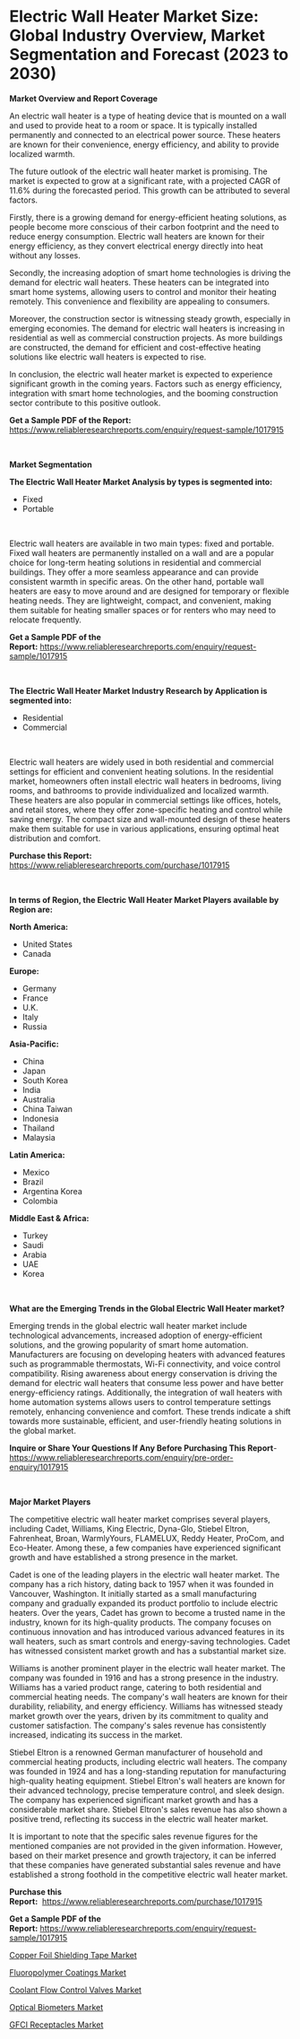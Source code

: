 <p><h1>Electric Wall Heater Market Size: Global Industry Overview, Market Segmentation and Forecast (2023 to 2030)</h1></p><p><strong>Market Overview and Report Coverage</strong></p>
<p><p>An electric wall heater is a type of heating device that is mounted on a wall and used to provide heat to a room or space. It is typically installed permanently and connected to an electrical power source. These heaters are known for their convenience, energy efficiency, and ability to provide localized warmth.</p><p>The future outlook of the electric wall heater market is promising. The market is expected to grow at a significant rate, with a projected CAGR of 11.6% during the forecasted period. This growth can be attributed to several factors.</p><p>Firstly, there is a growing demand for energy-efficient heating solutions, as people become more conscious of their carbon footprint and the need to reduce energy consumption. Electric wall heaters are known for their energy efficiency, as they convert electrical energy directly into heat without any losses.</p><p>Secondly, the increasing adoption of smart home technologies is driving the demand for electric wall heaters. These heaters can be integrated into smart home systems, allowing users to control and monitor their heating remotely. This convenience and flexibility are appealing to consumers.</p><p>Moreover, the construction sector is witnessing steady growth, especially in emerging economies. The demand for electric wall heaters is increasing in residential as well as commercial construction projects. As more buildings are constructed, the demand for efficient and cost-effective heating solutions like electric wall heaters is expected to rise.</p><p>In conclusion, the electric wall heater market is expected to experience significant growth in the coming years. Factors such as energy efficiency, integration with smart home technologies, and the booming construction sector contribute to this positive outlook.</p></p>
<p><strong>Get a Sample PDF of the Report:</strong> <a href="https://www.reliableresearchreports.com/enquiry/request-sample/1017915">https://www.reliableresearchreports.com/enquiry/request-sample/1017915</a></p>
<p>&nbsp;</p>
<p><strong>Market Segmentation</strong></p>
<p><strong>The Electric Wall Heater Market Analysis by types is segmented into:</strong></p>
<p><ul><li>Fixed</li><li>Portable</li></ul></p>
<p>&nbsp;</p>
<p><p>Electric wall heaters are available in two main types: fixed and portable. Fixed wall heaters are permanently installed on a wall and are a popular choice for long-term heating solutions in residential and commercial buildings. They offer a more seamless appearance and can provide consistent warmth in specific areas. On the other hand, portable wall heaters are easy to move around and are designed for temporary or flexible heating needs. They are lightweight, compact, and convenient, making them suitable for heating smaller spaces or for renters who may need to relocate frequently.</p></p>
<p><strong>Get a Sample PDF of the Report:</strong>&nbsp;<a href="https://www.reliableresearchreports.com/enquiry/request-sample/1017915">https://www.reliableresearchreports.com/enquiry/request-sample/1017915</a></p>
<p>&nbsp;</p>
<p><strong>The Electric Wall Heater Market Industry Research by Application is segmented into:</strong></p>
<p><ul><li>Residential</li><li>Commercial</li></ul></p>
<p>&nbsp;</p>
<p><p>Electric wall heaters are widely used in both residential and commercial settings for efficient and convenient heating solutions. In the residential market, homeowners often install electric wall heaters in bedrooms, living rooms, and bathrooms to provide individualized and localized warmth. These heaters are also popular in commercial settings like offices, hotels, and retail stores, where they offer zone-specific heating and control while saving energy. The compact size and wall-mounted design of these heaters make them suitable for use in various applications, ensuring optimal heat distribution and comfort.</p></p>
<p><strong>Purchase this Report:</strong>&nbsp; <a href="https://www.reliableresearchreports.com/purchase/1017915">https://www.reliableresearchreports.com/purchase/1017915</a></p>
<p>&nbsp;</p>
<p><strong>In terms of Region, the Electric Wall Heater Market Players available by Region are:</strong></p>
<p>
    <p> <strong> North America: </strong>
        <ul>
            <li>United States</li>
            <li>Canada</li>
        </ul>
        </p> 
    <p> <strong> Europe: </strong>
        <ul>
            <li>Germany</li>
            <li>France</li>
            <li>U.K.</li>
            <li>Italy</li>
            <li>Russia</li>
        </ul>
        </p> 
    <p> <strong> Asia-Pacific: </strong>
        <ul>
            <li>China</li>
            <li>Japan</li>
            <li>South Korea</li>
            <li>India</li>
            <li>Australia</li>
            <li>China Taiwan</li>
            <li>Indonesia</li>
            <li>Thailand</li>
            <li>Malaysia</li>
        </ul>
        </p> 
    <p> <strong> Latin America: </strong>
        <ul>
            <li>Mexico</li>
            <li>Brazil</li>
            <li>Argentina Korea</li>
            <li>Colombia</li>
        </ul>
        </p> 
    <p> <strong> Middle East & Africa: </strong>
        <ul>
            <li>Turkey</li>
            <li>Saudi</li>
            <li>Arabia</li>
            <li>UAE</li>
            <li>Korea</li>
        </ul>
    </p>
    </p>
<p>&nbsp;</p>
<p><strong>What are the Emerging Trends in the Global Electric Wall Heater market?</strong></p>
<p><p>Emerging trends in the global electric wall heater market include technological advancements, increased adoption of energy-efficient solutions, and the growing popularity of smart home automation. Manufacturers are focusing on developing heaters with advanced features such as programmable thermostats, Wi-Fi connectivity, and voice control compatibility. Rising awareness about energy conservation is driving the demand for electric wall heaters that consume less power and have better energy-efficiency ratings. Additionally, the integration of wall heaters with home automation systems allows users to control temperature settings remotely, enhancing convenience and comfort. These trends indicate a shift towards more sustainable, efficient, and user-friendly heating solutions in the global market.</p></p>
<p><strong>Inquire or Share Your Questions If Any Before Purchasing This Report</strong>- <a href="https://www.reliableresearchreports.com/enquiry/pre-order-enquiry/1017915">https://www.reliableresearchreports.com/enquiry/pre-order-enquiry/1017915</a></p>
<p>&nbsp;</p>
<p><strong>Major Market Players</strong></p>
<p><p>The competitive electric wall heater market comprises several players, including Cadet, Williams, King Electric, Dyna-Glo, Stiebel Eltron, Fahrenheat, Broan, WarmlyYours, FLAMELUX, Reddy Heater, ProCom, and Eco-Heater. Among these, a few companies have experienced significant growth and have established a strong presence in the market.</p><p>Cadet is one of the leading players in the electric wall heater market. The company has a rich history, dating back to 1957 when it was founded in Vancouver, Washington. It initially started as a small manufacturing company and gradually expanded its product portfolio to include electric heaters. Over the years, Cadet has grown to become a trusted name in the industry, known for its high-quality products. The company focuses on continuous innovation and has introduced various advanced features in its wall heaters, such as smart controls and energy-saving technologies. Cadet has witnessed consistent market growth and has a substantial market size.</p><p>Williams is another prominent player in the electric wall heater market. The company was founded in 1916 and has a strong presence in the industry. Williams has a varied product range, catering to both residential and commercial heating needs. The company's wall heaters are known for their durability, reliability, and energy efficiency. Williams has witnessed steady market growth over the years, driven by its commitment to quality and customer satisfaction. The company's sales revenue has consistently increased, indicating its success in the market.</p><p>Stiebel Eltron is a renowned German manufacturer of household and commercial heating products, including electric wall heaters. The company was founded in 1924 and has a long-standing reputation for manufacturing high-quality heating equipment. Stiebel Eltron's wall heaters are known for their advanced technology, precise temperature control, and sleek design. The company has experienced significant market growth and has a considerable market share. Stiebel Eltron's sales revenue has also shown a positive trend, reflecting its success in the electric wall heater market.</p><p>It is important to note that the specific sales revenue figures for the mentioned companies are not provided in the given information. However, based on their market presence and growth trajectory, it can be inferred that these companies have generated substantial sales revenue and have established a strong foothold in the competitive electric wall heater market.</p></p>
<p><strong>Purchase this Report:</strong>&nbsp;&nbsp;<a href="https://www.reliableresearchreports.com/purchase/1017915">https://www.reliableresearchreports.com/purchase/1017915</a></p>
<p></p>
<p><strong>Get a Sample PDF of the Report:</strong>&nbsp;<a href="https://www.reliableresearchreports.com/enquiry/request-sample/1017915">https://www.reliableresearchreports.com/enquiry/request-sample/1017915</a></p>
<p><p><a href="https://www.linkedin.com/pulse/decoding-copper-foil-shielding-tape-market-deep-dive-latest-vatwe/">Copper Foil Shielding Tape Market</a></p><p><a href="https://github.com/Chiragrp26/Market-Research-Report-List-1/blob/main/fluoropolymer-coatings-market.md">Fluoropolymer Coatings Market</a></p><p><a href="https://github.com/santosh758595/Market-Research-Report-List-1/blob/main/coolant-flow-control-valves-market.md">Coolant Flow Control Valves Market</a></p><p><a href="https://www.reportprime.com/optical-biometers-r9729">Optical Biometers Market</a></p><p><a href="https://medium.com/@kejsioni/gfci-receptacles-market-size-growth-forecast-2023-2030-a514b3b67316">GFCI Receptacles Market</a></p></p>
